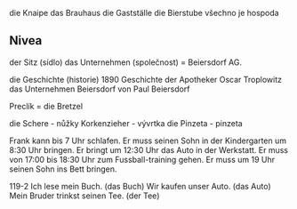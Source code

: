 die Knaipe
das Brauhaus
die Gastställe
die Bierstube
všechno je hospoda



## Nivea
der Sitz (sídlo) 
das Unternehmen (společnost) = Beiersdorf AG.

die Geschichte (historie)
1890 Geschichte der Apotheker Oscar Troplowitz das Unternehmen Beiersdorf von Paul Beiersdorf

Preclík = die Bretzel


die Schere - nůžky
Korkenzieher - vývrtka
die Pinzeta - pinzeta

Frank kann bis 7 Uhr schlafen.
Er muss seinen Sohn in der Kindergarten um 8:30 Uhr bringen.
Er bringt um 12:30 Uhr das Auto in der Werkstatt.
Er muss von 17:00 bis 18:30 Uhr zum Fussball-training gehen.
Er muss um 19 Uhr seinen Sohn ins Bett bringen.

119-2
Ich lese mein Buch. (das Buch)
Wir kaufen unser Auto. (das Auto)
Mein Bruder trinkst seinen Tee. (der Tee)